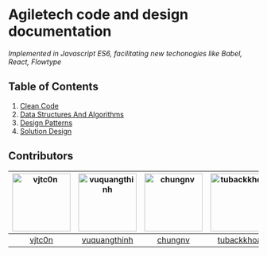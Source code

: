 
# Agiletech code and design documentation  
*Implemented in Javascript ES6, facilitating new techonogies like Babel, React, Flowtype*

## Table of Contents
  1. [Clean Code](./Code/README.md)
  2. [Data Structures And Algorithms](./Algorithms/README.md)
  3. [Design Patterns](./Patterns/README.md)
  4. [Solution Design](./Design/README.md)



## Contributors

[<img alt="vjtc0n" src="https://avatars3.githubusercontent.com/u/13517057?s=460&v=4" width="117">](https://github.com/vjtc0n) |[<img alt="vuquangthinh" src="https://avatars0.githubusercontent.com/u/1710072?s=460&v=4" width="117">](https://github.com/vuquangthinh) |[<img alt="chungnv" src="https://avatars1.githubusercontent.com/u/25833158?s=460&v=4" width="117">](https://github.com/chungnv) |[<img alt="tubackkhoa" src="https://avatars2.githubusercontent.com/u/5299269?s=460&v=4" width="117">](https://github.com/tubackkhoa) |[<img alt="dangngocduc" src="https://avatars0.githubusercontent.com/u/10508979?s=460&v=4" width="117">](https://github.com/dangngocduc) |[<img alt="tuananh11594" src="https://avatars3.githubusercontent.com/u/11712167?s=460&v=4" width="117">](https://github.com/tuananh11594) |
:---: |:---: |:---: |:---: |:---: |:---: |
[vjtc0n](https://github.com/vjtc0n) |[vuquangthinh](https://github.com/vuquangthinh) |[chungnv](https://github.com/chungnv) |[tubackkhoa](https://github.com/tubackkhoa) |[dangngocduc](https://github.com/dangngocduc) |[tuananh11594](https://github.com/tuananh11594) |